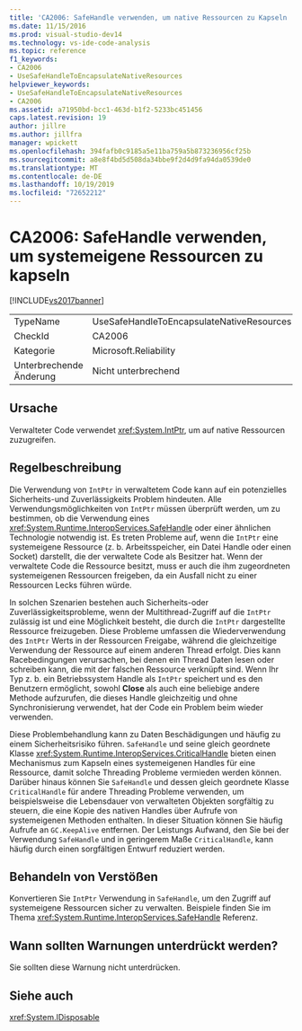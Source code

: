 ```yaml
---
title: 'CA2006: SafeHandle verwenden, um native Ressourcen zu Kapseln | Microsoft-Dokumentation'
ms.date: 11/15/2016
ms.prod: visual-studio-dev14
ms.technology: vs-ide-code-analysis
ms.topic: reference
f1_keywords:
- CA2006
- UseSafeHandleToEncapsulateNativeResources
helpviewer_keywords:
- UseSafeHandleToEncapsulateNativeResources
- CA2006
ms.assetid: a71950bd-bcc1-463d-b1f2-5233bc451456
caps.latest.revision: 19
author: jillre
ms.author: jillfra
manager: wpickett
ms.openlocfilehash: 394fafb0c9185a5e11ba759a5b873236956cf25b
ms.sourcegitcommit: a8e8f4bd5d508da34bbe9f2d4d9fa94da0539de0
ms.translationtype: MT
ms.contentlocale: de-DE
ms.lasthandoff: 10/19/2019
ms.locfileid: "72652212"
---
```

# <a name="ca2006-use-safehandle-to-encapsulate-native-resources"></a>CA2006: SafeHandle verwenden, um systemeigene Ressourcen zu kapseln
[!INCLUDE[vs2017banner](../includes/vs2017banner.md)]

|||
|-|-|
|TypeName|UseSafeHandleToEncapsulateNativeResources|
|CheckId|CA2006|
|Kategorie|Microsoft.Reliability|
|Unterbrechende Änderung|Nicht unterbrechend|

## <a name="cause"></a>Ursache
 Verwalteter Code verwendet <xref:System.IntPtr>, um auf native Ressourcen zuzugreifen.

## <a name="rule-description"></a>Regelbeschreibung
 Die Verwendung von `IntPtr` in verwaltetem Code kann auf ein potenzielles Sicherheits-und Zuverlässigkeits Problem hindeuten. Alle Verwendungsmöglichkeiten von `IntPtr` müssen überprüft werden, um zu bestimmen, ob die Verwendung eines <xref:System.Runtime.InteropServices.SafeHandle> oder einer ähnlichen Technologie notwendig ist. Es treten Probleme auf, wenn die `IntPtr` eine systemeigene Ressource (z. b. Arbeitsspeicher, ein Datei Handle oder einen Socket) darstellt, die der verwaltete Code als Besitzer hat. Wenn der verwaltete Code die Ressource besitzt, muss er auch die ihm zugeordneten systemeigenen Ressourcen freigeben, da ein Ausfall nicht zu einer Ressourcen Lecks führen würde.

 In solchen Szenarien bestehen auch Sicherheits-oder Zuverlässigkeitsprobleme, wenn der Multithread-Zugriff auf die `IntPtr` zulässig ist und eine Möglichkeit besteht, die durch die `IntPtr` dargestellte Ressource freizugeben. Diese Probleme umfassen die Wiederverwendung des `IntPtr` Werts in der Ressourcen Freigabe, während die gleichzeitige Verwendung der Ressource auf einem anderen Thread erfolgt. Dies kann Racebedingungen verursachen, bei denen ein Thread Daten lesen oder schreiben kann, die mit der falschen Ressource verknüpft sind. Wenn Ihr Typ z. b. ein Betriebssystem Handle als `IntPtr` speichert und es den Benutzern ermöglicht, sowohl **Close** als auch eine beliebige andere Methode aufzurufen, die dieses Handle gleichzeitig und ohne Synchronisierung verwendet, hat der Code ein Problem beim wieder verwenden.

 Diese Problembehandlung kann zu Daten Beschädigungen und häufig zu einem Sicherheitsrisiko führen. `SafeHandle` und seine gleich geordnete Klasse <xref:System.Runtime.InteropServices.CriticalHandle> bieten einen Mechanismus zum Kapseln eines systemeigenen Handles für eine Ressource, damit solche Threading Probleme vermieden werden können. Darüber hinaus können Sie `SafeHandle` und dessen gleich geordnete Klasse `CriticalHandle` für andere Threading Probleme verwenden, um beispielsweise die Lebensdauer von verwalteten Objekten sorgfältig zu steuern, die eine Kopie des nativen Handles über Aufrufe von systemeigenen Methoden enthalten. In dieser Situation können Sie häufig Aufrufe an `GC.KeepAlive` entfernen. Der Leistungs Aufwand, den Sie bei der Verwendung `SafeHandle` und in geringerem Maße `CriticalHandle`, kann häufig durch einen sorgfältigen Entwurf reduziert werden.

## <a name="how-to-fix-violations"></a>Behandeln von Verstößen
 Konvertieren Sie `IntPtr` Verwendung in `SafeHandle`, um den Zugriff auf systemeigene Ressourcen sicher zu verwalten. Beispiele finden Sie im Thema <xref:System.Runtime.InteropServices.SafeHandle> Referenz.

## <a name="when-to-suppress-warnings"></a>Wann sollten Warnungen unterdrückt werden?
 Sie sollten diese Warnung nicht unterdrücken.

## <a name="see-also"></a>Siehe auch
 <xref:System.IDisposable>
